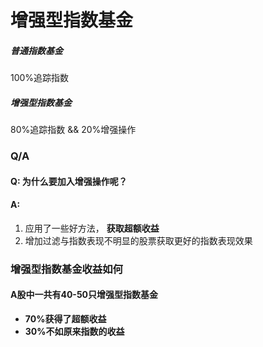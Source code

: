# 增强型指数基金



#####  普通指数基金

100%追踪指数



##### 增强型指数基金

80%追踪指数 && 20%增强操作





### Q/A

#### Q: 为什么要加入增强操作呢？

#### A:

1. 应用了一些好方法， **获取超额收益**
2. 增加过滤与指数表现不明显的股票获取更好的指数表现效果



### 增强型指数基金收益如何

#### A股中一共有40-50只增强型指数基金

+ **70%获得了超额收益**
+ **30%不如原来指数的收益**





